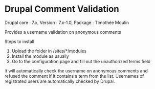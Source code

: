 Drupal Comment Validation
=========================

Drupal core : 7.x,
Version : 7.x-1.0,
Package : Timothée Moulin

Provides a username validation on anonymous comments

Steps to install

1. Upload the folder in /sites/*/modules
2. Install the module as usually
3. Go to the configuration page and fill out the unauthorized terms field

It will automatically check the username on anonymous comments and refused the comment if it contains a term from the list.
Usernames of registrated users are automatically checked by Drupal.
